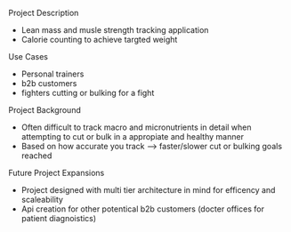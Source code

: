 Project Description
- Lean mass and musle strength tracking application
- Calorie counting to achieve targted weight

Use Cases
- Personal trainers
- b2b customers
- fighters cutting or bulking for a fight

Project Background
- Often difficult to track macro and micronutrients in detail when attempting to cut or bulk in a appropiate and healthy manner 
- Based on how accurate you track --> faster/slower cut or bulking goals reached

Future Project Expansions
- Project designed with multi tier architecture in mind for efficency and scaleability
- Api creation for other potentical b2b customers (docter offices for patient diagnoistics) 